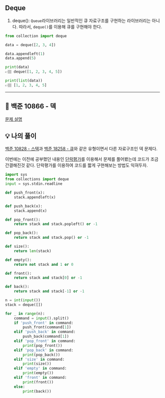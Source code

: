 ## Deque

1. deque(): `Queue`라이브러리는 일반적인 큐 자료구조를 구현하는 라이브러리는 아니다. 따라서, `deque()`를 이용해 큐를 구현해야 한다.

```python
from collection import deque

data = deque([2, 3, 4])

data.appendleft(1)
data.append(5)

print(data)
👉🏽 deque([1, 2, 3, 4, 5])

print(list(data))
👉🏽 [1, 2, 3, 4, 5]
```

---
## 📌 백준 10866 - 덱
<a href='https://www.acmicpc.net/problem/10866'>문제 설명</a>

## 💡 나의 풀이
<a href='https://ywtechit.tistory.com/96'>백준 10828 - 스택</a>과 <a href='https://ywtechit.tistory.com/97'>백준 18258 - 큐</a>와 같은 유형이면서 다른 자료구조인 덱 문제다. 

이번에는 이전에 공부했던 내용인 <a href='https://ywtechit.tistory.com/26'>단락평가</a>를 이용해서 문제를 풀어봤는데 코드가 조금 간결해진것 같다. 단락평가를 이용하여 코드를 짧게 구현해보는 방법도 익혀두자.

```python
import sys
from collections import deque
input = sys.stdin.readline

def push_front(x):
    stack.appendleft(x)

def push_back(x):
    stack.append(x)

def pop_front():
    return stack and stack.popleft() or -1

def pop_back():
    return stack and stack.pop() or -1

def size():
    return len(stack)

def empty():
    return not stack and 1 or 0

def front():
    return stack and stack[0] or -1

def back():
    return stack and stack[-1] or -1

n = int(input())
stack = deque([])

for _ in range(n):
    command = input().split()
    if 'push_front' in command:
        push_front(command[1])
    elif 'push_back' in command:
        push_back(command[1])
    elif 'pop_front' in command:
        print(pop_front())
    elif 'pop_back' in command:
        print(pop_back())
    elif 'size' in command:
        print(size())
    elif 'empty' in command:
        print(empty())
    elif 'front' in command:
        print(front())
    else:
        print(back())
```